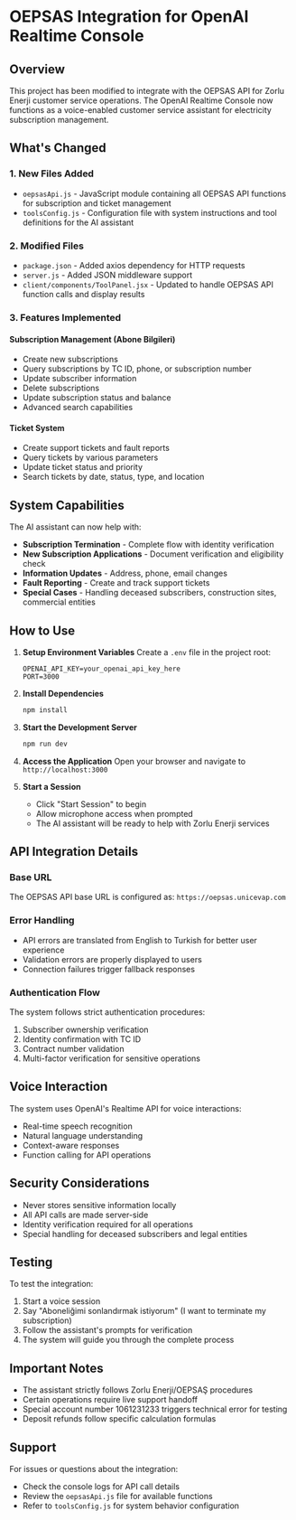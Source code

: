 # OEPSAS Integration for OpenAI Realtime Console

## Overview
This project has been modified to integrate with the OEPSAS API for Zorlu Enerji customer service operations. The OpenAI Realtime Console now functions as a voice-enabled customer service assistant for electricity subscription management.

## What's Changed

### 1. **New Files Added**
- `oepsasApi.js` - JavaScript module containing all OEPSAS API functions for subscription and ticket management
- `toolsConfig.js` - Configuration file with system instructions and tool definitions for the AI assistant

### 2. **Modified Files**
- `package.json` - Added axios dependency for HTTP requests
- `server.js` - Added JSON middleware support
- `client/components/ToolPanel.jsx` - Updated to handle OEPSAS API function calls and display results

### 3. **Features Implemented**

#### Subscription Management (Abone Bilgileri)
- Create new subscriptions
- Query subscriptions by TC ID, phone, or subscription number
- Update subscriber information
- Delete subscriptions
- Update subscription status and balance
- Advanced search capabilities

#### Ticket System
- Create support tickets and fault reports
- Query tickets by various parameters
- Update ticket status and priority
- Search tickets by date, status, type, and location

## System Capabilities

The AI assistant can now help with:
- **Subscription Termination** - Complete flow with identity verification
- **New Subscription Applications** - Document verification and eligibility check
- **Information Updates** - Address, phone, email changes
- **Fault Reporting** - Create and track support tickets
- **Special Cases** - Handling deceased subscribers, construction sites, commercial entities

## How to Use

1. **Setup Environment Variables**
   Create a `.env` file in the project root:
   ```
   OPENAI_API_KEY=your_openai_api_key_here
   PORT=3000
   ```

2. **Install Dependencies**
   ```bash
   npm install
   ```

3. **Start the Development Server**
   ```bash
   npm run dev
   ```

4. **Access the Application**
   Open your browser and navigate to `http://localhost:3000`

5. **Start a Session**
   - Click "Start Session" to begin
   - Allow microphone access when prompted
   - The AI assistant will be ready to help with Zorlu Enerji services

## API Integration Details

### Base URL
The OEPSAS API base URL is configured as: `https://oepsas.unicevap.com`

### Error Handling
- API errors are translated from English to Turkish for better user experience
- Validation errors are properly displayed to users
- Connection failures trigger fallback responses

### Authentication Flow
The system follows strict authentication procedures:
1. Subscriber ownership verification
2. Identity confirmation with TC ID
3. Contract number validation
4. Multi-factor verification for sensitive operations

## Voice Interaction

The system uses OpenAI's Realtime API for voice interactions:
- Real-time speech recognition
- Natural language understanding
- Context-aware responses
- Function calling for API operations

## Security Considerations

- Never stores sensitive information locally
- All API calls are made server-side
- Identity verification required for all operations
- Special handling for deceased subscribers and legal entities

## Testing

To test the integration:
1. Start a voice session
2. Say "Aboneliğimi sonlandırmak istiyorum" (I want to terminate my subscription)
3. Follow the assistant's prompts for verification
4. The system will guide you through the complete process

## Important Notes

- The assistant strictly follows Zorlu Enerji/OEPSAŞ procedures
- Certain operations require live support handoff
- Special account number 1061231233 triggers technical error for testing
- Deposit refunds follow specific calculation formulas

## Support

For issues or questions about the integration:
- Check the console logs for API call details
- Review the `oepsasApi.js` file for available functions
- Refer to `toolsConfig.js` for system behavior configuration